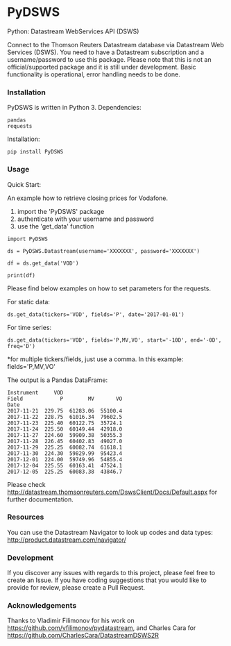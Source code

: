 # PyDSWS
Python: Datastream WebServices API (DSWS)

Connect to the Thomson Reuters Datastream database via Datastream Web Services (DSWS). You need to have a Datastream subscription and a username/password to use this package.
Please note that this is not an official/supported package and it is still under development. Basic functionality is operational, error handling needs to be done.

### Installation
PyDSWS is written in Python 3.
Dependencies:
```
pandas
requests
```

Installation:
```
pip install PyDSWS
```

### Usage

Quick Start:

An example how to retrieve closing prices for Vodafone.
1) import the 'PyDSWS' package
2) authenticate with your username and password
3) use the 'get_data' function

```
import PyDSWS

ds = PyDSWS.Datastream(username='XXXXXXX', password='XXXXXXX')

df = ds.get_data('VOD')

print(df)
```

Please find below examples on how to set parameters for the requests.

For static data:
```
ds.get_data(tickers='VOD', fields='P', date='2017-01-01')
```

For time series:
```
ds.get_data(tickers='VOD', fields='P,MV,VO', start='-10D', end='-0D', freq='D')
```
*for multiple tickers/fields, just use a comma. In this example: fields='P,MV,VO'


The output is a Pandas DataFrame:
```
Instrument     VOD
Field            P        MV       VO
Date
2017-11-21  229.75  61283.06  55100.4
2017-11-22  228.75  61016.34  79602.5
2017-11-23  225.40  60122.75  35724.1
2017-11-24  225.50  60149.44  42918.0
2017-11-27  224.60  59909.38  50355.3
2017-11-28  226.45  60402.83  49027.0
2017-11-29  225.25  60082.74  61618.1
2017-11-30  224.30  59829.99  95423.4
2017-12-01  224.00  59749.96  54855.4
2017-12-04  225.55  60163.41  47524.1
2017-12-05  225.25  60083.38  43846.7
```

Please check http://datastream.thomsonreuters.com/DswsClient/Docs/Default.aspx for further documentation.


### Resources
You can use the Datastream Navigator to look up codes and data types: http://product.datastream.com/navigator/

### Development
If you discover any issues with regards to this project, please feel free to create an Issue.
If you have coding suggestions that you would like to provide for review, please create a Pull Request.

### Acknowledgements
Thanks to Vladimir Filimonov for his work on https://github.com/vfilimonov/pydatastream, and Charles Cara for https://github.com/CharlesCara/DatastreamDSWS2R
